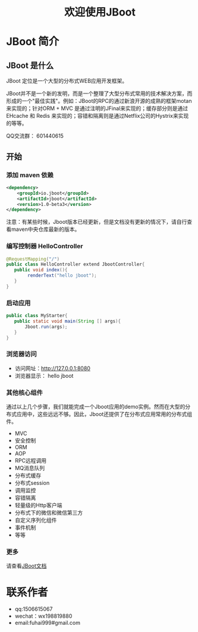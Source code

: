

# <center>欢迎使用JBoot</center>


# JBoot 简介

## JBoot 是什么

JBoot 定位是一个大型的分布式WEB应用开发框架。

JBoot并不是一个新的发明，而是一个整理了大型分布式常用的技术解决方案，而形成的一个"最佳实践"。例如：JBoot的RPC的通过新浪开源的成熟的框架motan来实现的；针对ORM + MVC 是通过注明的JFinal来实现的；缓存部分则是通过 EHcache 和 Redis 来实现的；容错和隔离则是通过Netflix公司的Hystrix来实现的等等。

QQ交流群： 601440615

## 开始
### 添加 maven 依赖

```xml
<dependency>
    <groupId>io.jboot</groupId>
    <artifactId>jboot</artifactId>
    <version>1.0-beta3</version>
</dependency>

```
注意：有某些时候，Jboot版本已经更新，但是文档没有更新的情况下，请自行查看maven中央仓库最新的版本。

### 编写控制器 HelloController

```java
@RequestMapping("/")
public class HelloController extend JbootController{
   public void index(){
        renderText("hello jboot");
   }
}
```

### 启动应用

```java
public class MyStarter{
   public static void main(String [] args){
       Jboot.run(args);
   }
}
```

### 浏览器访问

* 访问网址：http://127.0.0.1:8080
* 浏览器显示： hello jboot

### 其他核心组件
通过以上几个步骤，我们就能完成一个Jboot应用的demo实例。然而在大型的分布式应用中，这些远远不够。因此，Jboot还提供了在分布式应用常用的分布式组件。

* MVC
* 安全控制 
* ORM 
* AOP
* RPC远程调用
* MQ消息队列
* 分布式缓存
* 分布式session
* 调用监控
* 容错隔离
* 轻量级的Http客户端
* 分布式下的微信和微信第三方
* 自定义序列化组件
* 事件机制
* 等等

### 更多

请查看[JBoot文档](./DOC.md)


# 联系作者
* qq:1506615067
* wechat：wx198819880
* email:fuhai999#gmail.com


